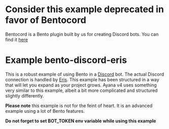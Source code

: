 # Consider this example deprecated in favor of Bentocord
Bentocord is a Bento plugin built by us for creating Discord bots. You can find it [here](https://www.npmjs.com/package/@ayanaware/bentocord)

# Example bento-discord-eris

This is a robust example of using Bento in a [Discord](https://discordapp.com) bot.
The actual Discord connection is handled by [Eris](https://www.npmjs.com/package/eris).
This example has been structured in a way that will let you expand as your project grows. Ayana v4 uses something very similar to this example, albeit a bit more complicated and structured slightly differently.

**Please note** this example is not for the feint of heart. It is an advanced example using a lot of Bento features.

**Do not forget to set BOT_TOKEN env variable while using this example**
